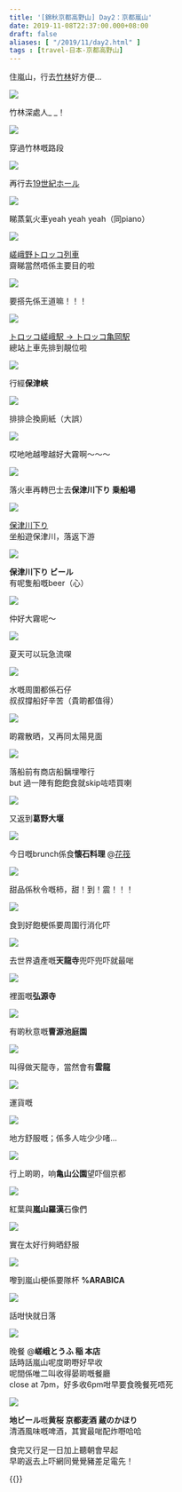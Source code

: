 ```yaml
---
title: '[錦秋京都高野山] Day2：京都嵐山'
date: 2019-11-08T22:37:00.000+08:00
draft: false
aliases: [ "/2019/11/day2.html" ]
tags : [travel-日本-京都高野山]
---
```


住嵐山，行去[竹林](https://hidie.net/kyotokoyasan2a/)好方便...  

![](/images/kyotokoyasan2a.jpg)

竹林深處人\_ \_！  

![](/images/kyotokoyasan2a7.jpg)

穿過竹林嘅路段  

![](/images/kyotokoyasan2b.jpg)

再行去[19世紀ホール](https://hidie.net/kyotokoyasan2b/)  

![](/images/kyotokoyasan2b7.jpg)

睇蒸氣火車yeah yeah yeah（同piano）  

![](/images/kyotokoyasan2c.jpg)

[嵯峨野トロッコ列車](https://hidie.net/kyotokoyasan2c/)  
齋睇當然唔係主要目的啦  

![](/images/kyotokoyasan2c3.jpg)

要搭先係王道嘛！！！  

![](/images/kyotokoyasan2d3.jpg)

[トロッコ嵯峨駅 → トロッコ亀岡駅](https://hidie.net/kyotokoyasan2d/)  
總站上車先排到靚位啦  

![](/images/kyotokoyasan2d7.jpg)

行經**保津峽**  

![](/images/kyotokoyasan2d8.jpg)

排排企換廁紙（大誤）  

![](/images/kyotokoyasan2d15.jpg)

哎吔吔越嚟越好大霧啊～～～  

![](/images/kyotokoyasan2d16.jpg)

落火車再轉巴士去**保津川下り 乗船場**  

![](/images/kyotokoyasan2e2.jpg)

[保津川下り](https://hidie.net/kyotokoyasan2e/)  
坐船遊保津川，落返下游  

![](/images/kyotokoyasan2e9.jpg)

**保津川下り ビール**  
有呢隻船嘅beer（心）  

![](/images/kyotokoyasan2e10.jpg)

仲好大霧呢～  

![](/images/kyotokoyasan2e11.jpg)

夏天可以玩急流㗎  

![](/images/kyotokoyasan2e12.jpg)

水嘅周圍都係石仔  
叔叔撐船好辛苦（貴啲都值得）  

![](/images/kyotokoyasan2e.jpg)

啲霧散晒，又再同太陽見面  

![](/images/kyotokoyasan2e30.jpg)

落船前有商店船黐埋嚟行  
but 過一陣有飽飽食就skip咗唔買喇  

![](/images/kyotokoyasan2e34.jpg)

又返到**葛野大堰**  

![](/images/kyotokoyasan2f.jpg)

今日嘅brunch係食**懐石料理** @[花筏](https://hidie.net/kyotokoyasan2f/)  

![](/images/kyotokoyasan2f12.jpg)

甜品係秋令嘅柿，甜！到！震！！！  

![](https://aphczw.ch.files.1drv.com/y4mUDMzvvdfTc1SjGJI8749aajnYdtTZejwj0o7xhWQN2S8Wsp3Z7sD4Xo55Z3-IOu6uo24pfOV6HUDQbl7cBwK89qJnafPT6uvNjsOmx4Y5t5v24e0ertfh0lXd0_ra3NAaUqRQ6voR4HX73G_x2gvy0_XRwHVZPJ8Jzz6FXrJNK9EAFkBC5g9KnhnhxK7jv9FvhjZfFQX9laA6V7bzHH-ow?width=660&height=371&cropmode=none)

食到好飽梗係要周圍行消化吓  

![](https://zphezw.ch.files.1drv.com/y4m1hxprGTgtJY2vDHR7BfttpbXpXcwnr-dhmdmV7IXkSlEutBC_g1XXsI2rgMLviiCoE46s9s12RTqmcxZR9ROjOuVsrd4h5H7jUEEmJuOGi5ikyhWQpI5Y8e3xTTsJX7e_DqlcZRHVSmo3aJlSuwNDal3DHge3lXxsyIR0BbGuU0FXl77JfNi-_VVrY8cFFVdFzKCCaVM9i7TKs9NaP3tXA?width=660&height=371&cropmode=none)

去世界遺產嘅**天龍寺**兜吓兜吓就最啱  

![](https://aphkzw.ch.files.1drv.com/y4mZrXesC0UkhDPeoRX2ifApn1o0G-dliKvQCDN4oCX175f3RRB6FTSn96kekEN_JTylnNxg2sl8-7uD7dTzJbc3P6Sf78Kj981Q7XxXMyr6-OOi4Ksuc-jpU21fzdXibMlhWnRZXMb95LVwKwKSY0rrjJEXE7O0HXtkfPQWmwsBqtgTSF3sZRt-FEaQ8zJLcFcKuaG4HFCtoLfeW17DuYZwA?width=660&height=371&cropmode=none)

裡面嘅**弘源寺**  

![](https://zuhgzw.ch.files.1drv.com/y4msBz7ZfKQqXqMHGO3UdLckyuHkpwLrL0F_M615l3BHtmOqPk9rmhdDQVd9RlCJE98PMTI9nmMnb83awgSBLDeRvCTOkYuLUCUuypHMspVWjXMK3niL2_NsjTalSw1eSpn80arezE952r7kHbQ95zpRPJLKz2c5gTV5zZBhqFEd3QohrH4ZaosMbps1dklynvwcLa6qoRNhgMMhE52DFnk8w?width=660&height=371&cropmode=none)

有啲秋意嘅**曹源池庭園**  

![](https://zphlzw.ch.files.1drv.com/y4mPmlahCMPtjaViBo6YiZZAL2PP-TjwhN5FsFaNA_PLkUO0AaejebCULPxalpK9fFu0u4VopwZ2MuZw8YNAm9HKMWlTQtYVEC5ZIGXlTN3aXex_sz8FUmLGWSIV7LMsx1i7cYfFfTJXBImUtLqU6qiYtapBfbyU4UpUEdi1o35H4gI5BXpilLMj3jD2IDQjZToxN8lwlcU-AgtoOAzZn4phQ?width=660&height=371&cropmode=none)

叫得做天龍寺，當然會有**雲龍**  

![](https://zohlfg.ch.files.1drv.com/y4mdBGKai5V7r8j6rxl4IOn4VoleEiyTQovZOWLQdMvGQhML1EXmrCoSHpp10oZjID0yqF8fozT6asbIXMF3yQvIWcI64SsPcfEDiO48SUe3K2RHoA_kCdq5NmeBinKGOypiyUSt7wlXiaZ-SfmFQY6BUe9iH8pJPNvnrheNWX6gZzulKf0QZs7TtSvMl0SQEBSI0xpJA6A9UFGAYow8pVxzg?width=660&height=371&cropmode=none)

運貨嘅  

![](https://zphkfg.ch.files.1drv.com/y4mPvRT6w26AmfhKha37oXqM_CseOfCHNc1r-R83iY0XVnnm4SWJBFQjcHaeNpdZk7kaSsmikvyWaSdwShxmK9c0gt-UxPCbB4wF429PvtSAzsD90hqMTI6zyUpjuMLXibQwx0fi2pL_NvJYTrn90KyG_pU-_d7sQNFgjy5_AS5q0hA29IzQhu1z395ntpUSm2cvEKVbQhWj36pUORrT-rLbg?width=660&height=371&cropmode=none)

地方舒服嘅；係多人咗少少啫...  

![](https://aogfiw.ch.files.1drv.com/y4myi-r-Dp_qkQO9kpqwqw_D_28UmQxWJOq2-UnKksQ50CAJLhSKvnp35W8QhKDFQy0wNvZsh9teGOsuNY6MsCXnDMdRXdXrjdcY1qAdGRJBHEC1ZFnyTk8IBs6dDG37Mp113HOlyneu6-cAocVilpQy-hnsko-DJajdBn3RJMtJGoImZL62ExUN8-PKtQXPAxg-dtdDwLoUpqDCMj2m8PFpw?width=660&height=371&cropmode=none)

行上啲啲，响**亀山公園**望吓個京都  

![](https://zojqig.ch.files.1drv.com/y4m5yRKmjr9nfU4FOwe510h74o0rjgaWcBMMS3cerGOYms6fLb-3_TBmKS9-PbH8bkcsWH7c4egXXKfNOdU1u-h6USW_-SZ4GI7z57FV6xcPsJCQwVgCuCE94tIdbOtS8IDurgzN2WQnaZsqA2c7mRtVnzxCAjohSW2OwTe2EX5kNZI5TPAEPwAgtPXHwMpmdWsN94U1fIeJ0hLNelPXaq6aw?width=660&height=371&cropmode=none)

紅葉與**嵐山羅漢**石像們  

![](https://zpjqig.ch.files.1drv.com/y4m8RLOoAfjPM1jZY1Vo3oH31TSxeo-ZxBVrEpZvmSBIBPVE3irOJx9dVDgHO5xX1sTtK91AhdB0qIvc8IXdAC0dZUZK05OoV9qXq2OQR2Xy760sd-AQVDuh52S7-9vX1M8w4vQiJbnpJO2oTR7_usn-IpKBLYhbNKFJiQYyrmxb5hqG_1QOQZghh04nWT7lf9fjQ6ZGHMDXoCAnuCntLUXiA?width=660&height=371&cropmode=none)

實在太好行夠晒舒服  

![](https://yogdiw.ch.files.1drv.com/y4mGWINlGFvRTiztjaPmTrQhF_bFrbr5F0e3mX1DI63jWG5YcdBzod-eULNV2XyMbqdHzdBSk9w4XBpUPx_oOw7-N_XSs9GmGBhYIiB6yotkQJLuOeY9O5kAEYGwCrmmsB6iMbVwkXLM8meWPfeJVWk1XyEG_tnVVFEfR5IPOSlBvdtmhEYrTXO7oMJWbF30959dTI9Q4_TERqbaOyDn4MxMA?width=371&height=660&cropmode=none)

嚟到嵐山梗係要隊杯 **%ARABICA**  

![](https://aogulq.ch.files.1drv.com/y4mPsN23TiNMxONNo52hfRZWjiGipZMltaJMJrSHBF8R6muuSqUWaChPe8xajZTCIDgBn5K7WLQzeYkWWRWvm-OeX5shUN0ZmtnDzTO4nHT-499470tkdw5AICdGMz_bRFyYwx_PFdOVDKfRLUoea-kRlwbFW-icbuZKZ8a2m5OnfOfU0MUFXk0Empvw6nZ7_7N0MkXWSr4ThIpEpHWljR1Cg?width=660&height=371&cropmode=none)

話咁快就日落  

![](https://aegulq.ch.files.1drv.com/y4mG9EWgqQqt6imYc6G9L7Ro6KnQGecKMGv8Tq9VB1BuGe8jSFt2IjxMTcTwKCXra-Iia3AL7v0m479uQYvaARHmBUCQBFeXCvFD2FDqMT-GwdBHwa2OQfZXB5COtgKxaZmluE3u04MU2raf8e6-eaVl6EUEqjakdIiU58kQm7qbfeS9pNJqXiuYcORpakGUrN_fREqZoI6s09oNabuQIWxIA?width=660&height=371&cropmode=none)

晚餐 @**嵯峨とうふ 稲 本店**  
話時話嵐山呢度啲嘢好早收  
呢間係唯二叫收得晏啲嘅餐廳  
close at 7pm，好多收6pm咁早要食晚餐死唔死  

![](https://aogzlq.ch.files.1drv.com/y4m2WWCt3ly6SmqXdh9jwE_CP3inE8EbSwMleAGjSAxu3mHUzMb1E8yZ6WUV90DAoX51dfYVjUpbcOLbzM_PlEZQIi85hwq4LYvLEwp92Z2SXfl-3NnI18cYp3Oiap5oKQAVfID9hQO7ClYouVPVi38Zll4yT9jDxLeYI7YI-_bMov9fuOOI5Gl5LDfAwZQHYH5RKi1JzyueEoZ0t9cx7wg9g?width=371&height=660&cropmode=none)

**地ビール**嘅**黄桜 京都麦酒 蔵のかほり**  
清酒風味嘅啤酒，其實最啱配炸嘢哈哈  
  
  
  
食完又行足一日加上聽朝會早起  
早啲返去上吓網同覺覺豬差足電先！  
  
  
{{<kyotokoyasan>}}  
